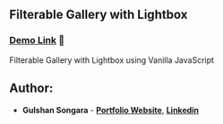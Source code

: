 ## Filterable Gallery with Lightbox

### [Demo Link](https://gulshancodes.github.io/filterable-gallery/) 🔗

Filterable Gallery with Lightbox using Vanilla JavaScript


## Author:

- **Gulshan Songara** - **[Portfolio Website](https://gulshansongara.netlify.app)**, **[Linkedin](https://www.linkedin.com/in/gulshansongara/)** 
